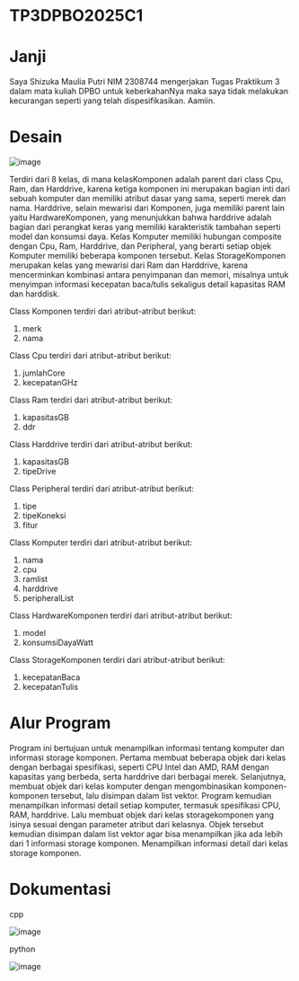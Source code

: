 # TP3DPBO2025C1

# Janji
Saya Shizuka Maulia Putri NIM 2308744 mengerjakan Tugas Praktikum 3 dalam mata kuliah DPBO untuk keberkahanNya maka saya tidak melakukan kecurangan seperti yang telah dispesifikasikan. Aamiin.

# Desain

![image](https://github.com/user-attachments/assets/4a010967-049d-4e9f-a03c-efa0549a4f40)

Terdiri dari 8 kelas, di mana kelasKomponen adalah parent dari class Cpu, Ram, dan Harddrive,  karena ketiga komponen ini merupakan bagian inti dari sebuah komputer dan memiliki atribut dasar yang sama, seperti merek dan nama. Harddrive, selain mewarisi dari Komponen, juga memiliki parent lain yaitu HardwareKomponen, yang menunjukkan bahwa harddrive adalah bagian dari perangkat keras yang memiliki karakteristik tambahan seperti model dan konsumsi daya. Kelas Komputer memiliki hubungan composite dengan Cpu, Ram, Harddrive, dan Peripheral, yang berarti setiap objek Komputer memiliki beberapa komponen tersebut. Kelas StorageKomponen merupakan kelas yang mewarisi dari Ram dan Harddrive, karena mencerminkan kombinasi antara penyimpanan dan memori, misalnya untuk menyimpan informasi kecepatan baca/tulis sekaligus detail kapasitas RAM dan harddisk. 


Class Komponen terdiri dari atribut-atribut berikut:
1. merk
2. nama
   
Class Cpu terdiri dari atribut-atribut berikut:
1. jumlahCore
2. kecepatanGHz
   
Class Ram terdiri dari atribut-atribut berikut:
1. kapasitasGB
2. ddr
   
Class Harddrive terdiri dari atribut-atribut berikut:
1. kapasitasGB
2. tipeDrive
   
Class Peripheral terdiri dari atribut-atribut berikut:
1. tipe
2. tipeKoneksi
3. fitur
   
Class Komputer terdiri dari atribut-atribut berikut:
1. nama
2. cpu
3. ramlist
4. harddrive
5. peripheralList
   
Class HardwareKomponen terdiri dari atribut-atribut berikut:
1. model
2. konsumsiDayaWatt
   
Class StorageKomponen terdiri dari atribut-atribut berikut:
1. kecepatanBaca
2. kecepatanTulis

# Alur Program
Program ini bertujuan untuk menampilkan informasi tentang komputer dan informasi storage komponen. Pertama membuat beberapa objek dari kelas dengan berbagai spesifikasi, seperti CPU Intel dan AMD, RAM dengan kapasitas yang berbeda, serta harddrive dari berbagai merek. Selanjutnya, membuat objek dari kelas komputer  dengan mengombinasikan komponen-komponen tersebut, lalu disimpan dalam list vektor. Program kemudian menampilkan informasi detail setiap komputer, termasuk spesifikasi CPU, RAM, harddrive. Lalu membuat objek dari kelas storagekomponen yang isinya sesuai dengan parameter atribut dari kelasnya. Objek tersebut kemudian disimpan dalam list vektor agar bisa menampilkan jika ada lebih dari 1 informasi storage komponen. Menampilkan informasi detail dari kelas storage komponen. 
# Dokumentasi
cpp

![image](https://github.com/user-attachments/assets/2c5e2dd0-799b-4072-a68e-5ab54446f4ec)

python

![image](https://github.com/user-attachments/assets/67b023cc-556e-4ac9-ab81-07708ddc5918)



